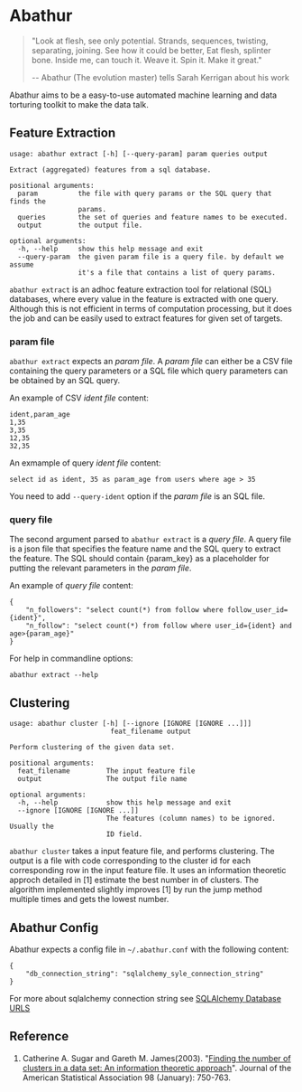 # Abathur

> "Look at flesh, see only potential. Strands, sequences, twisting,
> separating, joining. See how it could be better, Eat flesh, splinter bone.
> Inside me, can touch it. Weave it. Spin it. Make it great."
>
> -- Abathur (The evolution master) tells Sarah Kerrigan about his work

Abathur aims to be a easy-to-use automated machine learning and data
torturing toolkit to make the data talk.

## Feature Extraction

    usage: abathur extract [-h] [--query-param] param queries output

    Extract (aggregated) features from a sql database.

    positional arguments:
      param          the file with query params or the SQL query that finds the
                     params.
      queries        the set of queries and feature names to be executed.
      output         the output file.

    optional arguments:
      -h, --help     show this help message and exit
      --query-param  the given param file is a query file. by default we assume
                     it's a file that contains a list of query params.

`abathur extract` is an adhoc feature extraction tool for relational (SQL)
databases, where every value in the feature is extracted with one query.
Although this is not efficient in terms of computation processing, but it does
the job and can be easily used to extract features for given set of targets.

### param file

`abathur extract` expects an *param file*. A *param file* can either be a CSV
file containing the query parameters or a SQL file which query parameters can
be obtained by an SQL query.

An example of CSV *ident file* content:

    ident,param_age
    1,35
    3,35
    12,35
    32,35

An exmample of query *ident file* content:

    select id as ident, 35 as param_age from users where age > 35

You need to add `--query-ident` option if the *param file* is an SQL file.

### query file

The second argument parsed to `abathur extract` is a *query file*. A query file
is a json file that specifies the feature name and the SQL query to extract the
feature. The SQL should contain {param\_key} as a placeholder for putting the
relevant parameters in the *param file*. 

An example of *query file* content:

    {
        "n_followers": "select count(*) from follow where follow_user_id={ident}",
        "n_follow": "select count(*) from follow where user_id={ident} and age>{param_age}"
    }

For help in commandline options:

    abathur extract --help

## Clustering

    usage: abathur cluster [-h] [--ignore [IGNORE [IGNORE ...]]]
                             feat_filename output

    Perform clustering of the given data set.

    positional arguments:
      feat_filename         The input feature file
      output                The output file name

    optional arguments:
      -h, --help            show this help message and exit
      --ignore [IGNORE [IGNORE ...]]
                            The features (column names) to be ignored. Usually the
                            ID field.

`abathur cluster` takes a input feature file, and performs clustering. The
output is a file with code corresponding to the cluster id for each
corresponding row in the input feature file. It uses an information theoretic
approch detailed in [1] estimate the best number in of clusters. The algorithm
implemented slightly improves [1] by run the jump method multiple times and
gets the lowest number.

## Abathur Config

Abathur expects a config file in `~/.abathur.conf` with the following content:

    {
        "db_connection_string": "sqlalchemy_syle_connection_string"
    }

For more about sqlalchemy connection string see [SQLAlchemy Database URLS](http://docs.sqlalchemy.org/en/latest/core/engines.html#database-urls)

## Reference

1. Catherine A. Sugar and Gareth M. James(2003). "[Finding the number of
   clusters in a data set: An information theoretic approach](http://www.tandfonline.com/doi/abs/10.1198/016214503000000666#.Uyfex9wRb1o)". Journal of the
   American Statistical Association 98 (January): 750-763. 
